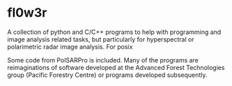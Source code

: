 # fl0w3r
A collection of python and C/C++ programs to help with programming and image analysis related tasks, but particularly for hyperspectral or polarimetric radar image analysis. For posix

Some code from PolSARPro is included. Many of the programs are reimaginations of software developed at the Advanced Forest Technologies group (Pacific Forestry Centre) or programs developed subsequently.
